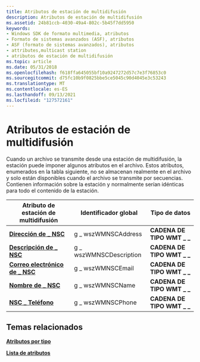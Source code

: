 ```yaml
---
title: Atributos de estación de multidifusión
description: Atributos de estación de multidifusión
ms.assetid: 24b81ccb-4030-49a4-802c-5b45f7dd5950
keywords:
- Windows SDK de formato multimedia, atributos
- Formato de sistemas avanzados (ASF), atributos
- ASF (formato de sistemas avanzados), atributos
- attributes,multicast station
- atributos de estación de multidifusión
ms.topic: article
ms.date: 05/31/2018
ms.openlocfilehash: f618ffa645055bf10a9247272d57c7e3f76853c0
ms.sourcegitcommit: d75fc10b9f0825bbe5ce5045c90d4045e3c53243
ms.translationtype: MT
ms.contentlocale: es-ES
ms.lasthandoff: 09/13/2021
ms.locfileid: "127572161"
---
```

# <a name="multicast-station-attributes"></a>Atributos de estación de multidifusión

Cuando un archivo se transmite desde una estación de multidifusión, la estación puede imponer algunos atributos en el archivo. Estos atributos, enumerados en la tabla siguiente, no se almacenan realmente en el archivo y solo están disponibles cuando el archivo se transmite por secuencias. Contienen información sobre la estación y normalmente serían idénticas para todo el contenido de la estación.



| Atributo de estación de multidifusión                 | Identificador global      | Tipo de datos             |
|---------------------------------------------|------------------------|-----------------------|
| [**Dirección de \_ NSC**](nsc-address.md)         | g \_ wszWMNSCAddress     | **CADENA DE TIPO WMT \_ \_** |
| [**Descripción de \_ NSC**](nsc-description.md) | g \_ wszWMNSCDescription | **CADENA DE TIPO WMT \_ \_** |
| [**Correo electrónico de \_ NSC**](nsc-email.md)             | g \_ wszWMNSCEmail       | **CADENA DE TIPO WMT \_ \_** |
| [**Nombre de \_ NSC**](nsc-name.md)               | g \_ wszWMNSCName        | **CADENA DE TIPO WMT \_ \_** |
| [**NSC \_ Teléfono**](nsc-phone.md)             | g \_ wszWMNSCPhone       | **CADENA DE TIPO WMT \_ \_** |



 

## <a name="related-topics"></a>Temas relacionados

<dl> <dt>

[**Atributos por tipo**](attributes-by-type.md)
</dt> <dt>

[**Lista de atributos**](attribute-list.md)
</dt> </dl>

 

 




